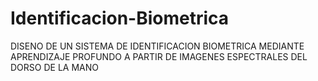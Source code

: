# Identificacion-Biometrica
DISENO DE UN SISTEMA DE IDENTIFICACION BIOMETRICA MEDIANTE APRENDIZAJE PROFUNDO A PARTIR DE IMAGENES ESPECTRALES DEL DORSO DE LA MANO
